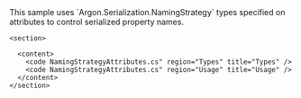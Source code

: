 <?xml version="1.0" encoding="utf-8"?>
<topic id="NamingStrategyAttributes" revisionNumber="1">
  <developerConceptualDocument xmlns="http://ddue.schemas.microsoft.com/authoring/2003/5" xmlns:xlink="http://www.w3.org/1999/xlink">This sample uses `Argon.Serialization.NamingStrategy`
      types specified on attributes to control serialized property names.

    <section>

      <content>
        <code NamingStrategyAttributes.cs" region="Types" title="Types" />
        <code NamingStrategyAttributes.cs" region="Usage" title="Usage" />
      </content>
    </section>